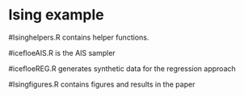 # Ising example

#Isinghelpers.R contains helper functions.

#icefloeAIS.R is the AIS sampler 

#icefloeREG.R generates synthetic data for the regression approach

#Isingfigures.R contains figures and results in the paper
